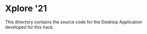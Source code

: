 # Xplore '21

This directory contains the source code for the Desktop Application developed for this hack.